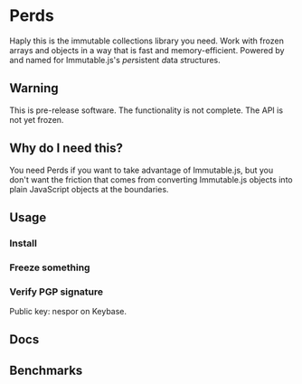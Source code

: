 # Perds

Haply this is the immutable collections library you need. Work with frozen arrays and objects in a way that is fast and memory-efficient. Powered by and named for Immutable.js's *per*sistent *d*ata *s*tructures.

## Warning

This is pre-release software. The functionality is not complete. The API is not yet frozen.

## Why do I need this?

You need Perds if you want to take advantage of Immutable.js, but you don't want the friction that comes from converting Immutable.js objects into plain JavaScript objects at the boundaries.

## Usage

### Install

### Freeze something

### Verify PGP signature

Public key: nespor on Keybase.

## Docs

## Benchmarks

